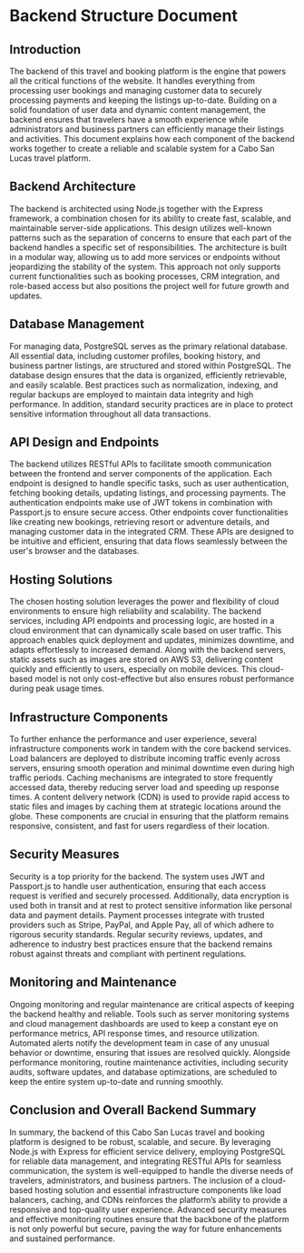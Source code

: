 # Backend Structure Document

## Introduction

The backend of this travel and booking platform is the engine that powers all the critical functions of the website. It handles everything from processing user bookings and managing customer data to securely processing payments and keeping the listings up-to-date. Building on a solid foundation of user data and dynamic content management, the backend ensures that travelers have a smooth experience while administrators and business partners can efficiently manage their listings and activities. This document explains how each component of the backend works together to create a reliable and scalable system for a Cabo San Lucas travel platform.

## Backend Architecture

The backend is architected using Node.js together with the Express framework, a combination chosen for its ability to create fast, scalable, and maintainable server-side applications. This design utilizes well-known patterns such as the separation of concerns to ensure that each part of the backend handles a specific set of responsibilities. The architecture is built in a modular way, allowing us to add more services or endpoints without jeopardizing the stability of the system. This approach not only supports current functionalities such as booking processes, CRM integration, and role-based access but also positions the project well for future growth and updates.

## Database Management

For managing data, PostgreSQL serves as the primary relational database. All essential data, including customer profiles, booking history, and business partner listings, are structured and stored within PostgreSQL. The database design ensures that the data is organized, efficiently retrievable, and easily scalable. Best practices such as normalization, indexing, and regular backups are employed to maintain data integrity and high performance. In addition, standard security practices are in place to protect sensitive information throughout all data transactions.

## API Design and Endpoints

The backend utilizes RESTful APIs to facilitate smooth communication between the frontend and server components of the application. Each endpoint is designed to handle specific tasks, such as user authentication, fetching booking details, updating listings, and processing payments. The authentication endpoints make use of JWT tokens in combination with Passport.js to ensure secure access. Other endpoints cover functionalities like creating new bookings, retrieving resort or adventure details, and managing customer data in the integrated CRM. These APIs are designed to be intuitive and efficient, ensuring that data flows seamlessly between the user's browser and the databases.

## Hosting Solutions

The chosen hosting solution leverages the power and flexibility of cloud environments to ensure high reliability and scalability. The backend services, including API endpoints and processing logic, are hosted in a cloud environment that can dynamically scale based on user traffic. This approach enables quick deployment and updates, minimizes downtime, and adapts effortlessly to increased demand. Along with the backend servers, static assets such as images are stored on AWS S3, delivering content quickly and efficiently to users, especially on mobile devices. This cloud-based model is not only cost-effective but also ensures robust performance during peak usage times.

## Infrastructure Components

To further enhance the performance and user experience, several infrastructure components work in tandem with the core backend services. Load balancers are deployed to distribute incoming traffic evenly across servers, ensuring smooth operation and minimal downtime even during high traffic periods. Caching mechanisms are integrated to store frequently accessed data, thereby reducing server load and speeding up response times. A content delivery network (CDN) is used to provide rapid access to static files and images by caching them at strategic locations around the globe. These components are crucial in ensuring that the platform remains responsive, consistent, and fast for users regardless of their location.

## Security Measures

Security is a top priority for the backend. The system uses JWT and Passport.js to handle user authentication, ensuring that each access request is verified and securely processed. Additionally, data encryption is used both in transit and at rest to protect sensitive information like personal data and payment details. Payment processes integrate with trusted providers such as Stripe, PayPal, and Apple Pay, all of which adhere to rigorous security standards. Regular security reviews, updates, and adherence to industry best practices ensure that the backend remains robust against threats and compliant with pertinent regulations.

## Monitoring and Maintenance

Ongoing monitoring and regular maintenance are critical aspects of keeping the backend healthy and reliable. Tools such as server monitoring systems and cloud management dashboards are used to keep a constant eye on performance metrics, API response times, and resource utilization. Automated alerts notify the development team in case of any unusual behavior or downtime, ensuring that issues are resolved quickly. Alongside performance monitoring, routine maintenance activities, including security audits, software updates, and database optimizations, are scheduled to keep the entire system up-to-date and running smoothly.

## Conclusion and Overall Backend Summary

In summary, the backend of this Cabo San Lucas travel and booking platform is designed to be robust, scalable, and secure. By leveraging Node.js with Express for efficient service delivery, employing PostgreSQL for reliable data management, and integrating RESTful APIs for seamless communication, the system is well-equipped to handle the diverse needs of travelers, administrators, and business partners. The inclusion of a cloud-based hosting solution and essential infrastructure components like load balancers, caching, and CDNs reinforces the platform’s ability to provide a responsive and top-quality user experience. Advanced security measures and effective monitoring routines ensure that the backbone of the platform is not only powerful but secure, paving the way for future enhancements and sustained performance.
